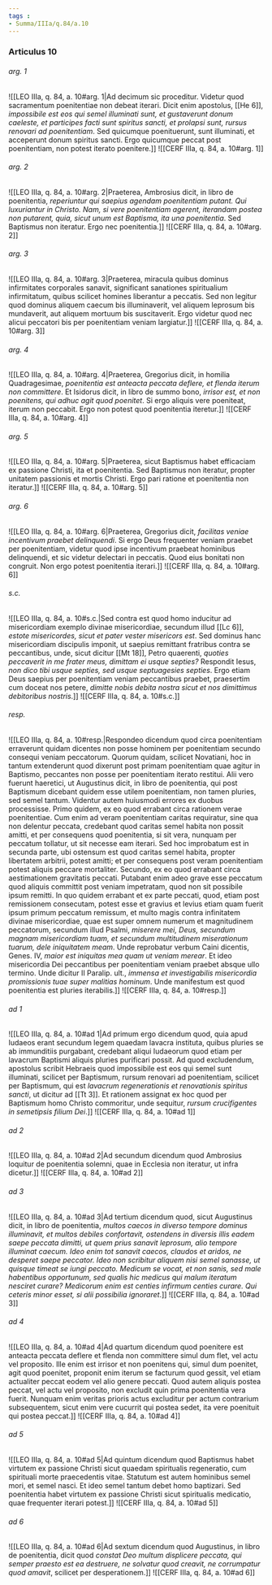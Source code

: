 ```yaml
---
tags : 
- Summa/IIIa/q.84/a.10
---
```


### Articulus 10

###### arg. 1
![[LEO IIIa, q. 84, a. 10#arg. 1|Ad decimum sic proceditur. Videtur quod sacramentum poenitentiae non debeat iterari. Dicit enim apostolus, [[He 6]], *impossibile est eos qui semel illuminati sunt, et gustaverunt donum caeleste, et participes facti sunt spiritus sancti, et prolapsi sunt, rursus renovari ad poenitentiam*. Sed quicumque poenituerunt, sunt illuminati, et acceperunt donum spiritus sancti. Ergo quicumque peccat post poenitentiam, non potest iterato poenitere.]]
![[CERF IIIa, q. 84, a. 10#arg. 1]]

###### arg. 2
![[LEO IIIa, q. 84, a. 10#arg. 2|Praeterea, Ambrosius dicit, in libro de poenitentia, *reperiuntur qui saepius agendam poenitentiam putant. Qui luxuriantur in Christo. Nam, si vere poenitentiam agerent, iterandam postea non putarent, quia, sicut unum est Baptisma, ita una poenitentia*. Sed Baptismus non iteratur. Ergo nec poenitentia.]]
![[CERF IIIa, q. 84, a. 10#arg. 2]]

###### arg. 3
![[LEO IIIa, q. 84, a. 10#arg. 3|Praeterea, miracula quibus dominus infirmitates corporales sanavit, significant sanationes spiritualium infirmitatum, quibus scilicet homines liberantur a peccatis. Sed non legitur quod dominus aliquem caecum bis illuminaverit, vel aliquem leprosum bis mundaverit, aut aliquem mortuum bis suscitaverit. Ergo videtur quod nec alicui peccatori bis per poenitentiam veniam largiatur.]]
![[CERF IIIa, q. 84, a. 10#arg. 3]]

###### arg. 4
![[LEO IIIa, q. 84, a. 10#arg. 4|Praeterea, Gregorius dicit, in homilia Quadragesimae, *poenitentia est anteacta peccata deflere, et flenda iterum non committere*. Et Isidorus dicit, in libro de summo bono, *irrisor est, et non poenitens, qui adhuc agit quod poenitet*. Si ergo aliquis vere poeniteat, iterum non peccabit. Ergo non potest quod poenitentia iteretur.]]
![[CERF IIIa, q. 84, a. 10#arg. 4]]

###### arg. 5
![[LEO IIIa, q. 84, a. 10#arg. 5|Praeterea, sicut Baptismus habet efficaciam ex passione Christi, ita et poenitentia. Sed Baptismus non iteratur, propter unitatem passionis et mortis Christi. Ergo pari ratione et poenitentia non iteratur.]]
![[CERF IIIa, q. 84, a. 10#arg. 5]]

###### arg. 6
![[LEO IIIa, q. 84, a. 10#arg. 6|Praeterea, Gregorius dicit, *facilitas veniae incentivum praebet delinquendi*. Si ergo Deus frequenter veniam praebet per poenitentiam, videtur quod ipse incentivum praebeat hominibus delinquendi, et sic videtur delectari in peccatis. Quod eius bonitati non congruit. Non ergo potest poenitentia iterari.]]
![[CERF IIIa, q. 84, a. 10#arg. 6]]

###### s.c.
![[LEO IIIa, q. 84, a. 10#s.c.|Sed contra est quod homo inducitur ad misericordiam exemplo divinae misericordiae, secundum illud [[Lc 6]], *estote misericordes, sicut et pater vester misericors est*. Sed dominus hanc misericordiam discipulis imponit, ut saepius remittant fratribus contra se peccantibus, unde, sicut dicitur [[Mt 18]], Petro quaerenti, *quoties peccaverit in me frater meus, dimittam ei usque septies?* Respondit Iesus, *non dico tibi usque septies, sed usque septuagesies septies*. Ergo etiam Deus saepius per poenitentiam veniam peccantibus praebet, praesertim cum doceat nos petere, *dimitte nobis debita nostra sicut et nos dimittimus debitoribus nostris*.]]
![[CERF IIIa, q. 84, a. 10#s.c.]]

###### resp.
![[LEO IIIa, q. 84, a. 10#resp.|Respondeo dicendum quod circa poenitentiam erraverunt quidam dicentes non posse hominem per poenitentiam secundo consequi veniam peccatorum. Quorum quidam, scilicet Novatiani, hoc in tantum extenderunt quod dixerunt post primam poenitentiam quae agitur in Baptismo, peccantes non posse per poenitentiam iterato restitui. Alii vero fuerunt haeretici, ut Augustinus dicit, in libro de poenitentia, qui post Baptismum dicebant quidem esse utilem poenitentiam, non tamen pluries, sed semel tantum. Videntur autem huiusmodi errores ex duobus processisse. Primo quidem, ex eo quod errabant circa rationem verae poenitentiae. Cum enim ad veram poenitentiam caritas requiratur, sine qua non delentur peccata, credebant quod caritas semel habita non possit amitti, et per consequens quod poenitentia, si sit vera, nunquam per peccatum tollatur, ut sit necesse eam iterari. Sed hoc improbatum est in secunda parte, ubi ostensum est quod caritas semel habita, propter libertatem arbitrii, potest amitti; et per consequens post veram poenitentiam potest aliquis peccare mortaliter. Secundo, ex eo quod errabant circa aestimationem gravitatis peccati. Putabant enim adeo grave esse peccatum quod aliquis committit post veniam impetratam, quod non sit possibile ipsum remitti. In quo quidem errabant et ex parte peccati, quod, etiam post remissionem consecutam, potest esse et gravius et levius etiam quam fuerit ipsum primum peccatum remissum, et multo magis contra infinitatem divinae misericordiae, quae est super omnem numerum et magnitudinem peccatorum, secundum illud Psalmi, *miserere mei, Deus, secundum magnam misericordiam tuam, et secundum multitudinem miserationum tuarum, dele iniquitatem meam*. Unde reprobatur verbum Caini dicentis, Genes. IV, *maior est iniquitas mea quam ut veniam merear*. Et ideo misericordia Dei peccantibus per poenitentiam veniam praebet absque ullo termino. Unde dicitur II Paralip. ult., *immensa et investigabilis misericordia promissionis tuae super malitias hominum*. Unde manifestum est quod poenitentia est pluries iterabilis.]]
![[CERF IIIa, q. 84, a. 10#resp.]]

###### ad 1
![[LEO IIIa, q. 84, a. 10#ad 1|Ad primum ergo dicendum quod, quia apud Iudaeos erant secundum legem quaedam lavacra instituta, quibus pluries se ab immunditiis purgabant, credebant aliqui Iudaeorum quod etiam per lavacrum Baptismi aliquis pluries purificari possit. Ad quod excludendum, apostolus scribit Hebraeis quod impossibile est eos qui semel sunt illuminati, scilicet per Baptismum, rursum renovari ad poenitentiam, scilicet per Baptismum, qui est *lavacrum regenerationis et renovationis spiritus sancti*, ut dicitur ad [[Tt 3]]. Et rationem assignat ex hoc quod per Baptismum homo Christo commoritur, unde sequitur, *rursum crucifigentes in semetipsis filium Dei*.]]
![[CERF IIIa, q. 84, a. 10#ad 1]]

###### ad 2
![[LEO IIIa, q. 84, a. 10#ad 2|Ad secundum dicendum quod Ambrosius loquitur de poenitentia solemni, quae in Ecclesia non iteratur, ut infra dicetur.]]
![[CERF IIIa, q. 84, a. 10#ad 2]]

###### ad 3
![[LEO IIIa, q. 84, a. 10#ad 3|Ad tertium dicendum quod, sicut Augustinus dicit, in libro de poenitentia, *multos caecos in diverso tempore dominus illuminavit, et multos debiles confortavit, ostendens in diversis illis eadem saepe peccata dimitti, ut quem prius sanavit leprosum, alio tempore illuminat caecum. Ideo enim tot sanavit caecos, claudos et aridos, ne desperet saepe peccator. Ideo non scribitur aliquem nisi semel sanasse, ut quisque timeat se iungi peccato. Medicum se vocat, et non sanis, sed male habentibus opportunum, sed qualis hic medicus qui malum iteratum nesciret curare? Medicorum enim est centies infirmum centies curare. Qui ceteris minor esset, si alii possibilia ignoraret*.]]
![[CERF IIIa, q. 84, a. 10#ad 3]]

###### ad 4
![[LEO IIIa, q. 84, a. 10#ad 4|Ad quartum dicendum quod poenitere est anteacta peccata deflere et flenda non committere simul dum flet, vel actu vel proposito. Ille enim est irrisor et non poenitens qui, simul dum poenitet, agit quod poenitet, proponit enim iterum se facturum quod gessit, vel etiam actualiter peccat eodem vel alio genere peccati. Quod autem aliquis postea peccat, vel actu vel proposito, non excludit quin prima poenitentia vera fuerit. Nunquam enim veritas prioris actus excluditur per actum contrarium subsequentem, sicut enim vere cucurrit qui postea sedet, ita vere poenituit qui postea peccat.]]
![[CERF IIIa, q. 84, a. 10#ad 4]]

###### ad 5
![[LEO IIIa, q. 84, a. 10#ad 5|Ad quintum dicendum quod Baptismus habet virtutem ex passione Christi sicut quaedam spiritualis regeneratio, cum spirituali morte praecedentis vitae. Statutum est autem hominibus semel mori, et semel nasci. Et ideo semel tantum debet homo baptizari. Sed poenitentia habet virtutem ex passione Christi sicut spiritualis medicatio, quae frequenter iterari potest.]]
![[CERF IIIa, q. 84, a. 10#ad 5]]

###### ad 6
![[LEO IIIa, q. 84, a. 10#ad 6|Ad sextum dicendum quod Augustinus, in libro de poenitentia, dicit quod *constat Deo multum displicere peccata, qui semper praesto est ea destruere, ne solvatur quod creavit, ne corrumpatur quod amavit*, scilicet per desperationem.]]
![[CERF IIIa, q. 84, a. 10#ad 6]]

